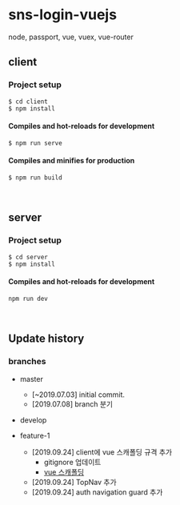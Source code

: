 # sns-login-vuejs
node, passport, vue, vuex, vue-router

## client
### Project setup
```
$ cd client
$ npm install
```

#### Compiles and hot-reloads for development
```
$ npm run serve
```

#### Compiles and minifies for production
```
$ npm run build
```

<br>

## server
### Project setup
```
$ cd server
$ npm install
```

#### Compiles and hot-reloads for development
```
npm run dev
```

<br>

## Update history
### branches
- master  
    - [~2019.07.03] initial commit.  
    - [2019.07.08] branch 분기 
    
- develop  
    
- feature-1  
    - [2019.09.24] client에 vue 스캐폴딩 규격 추가
        - gitignore 업데이트
        - [vue 스캐폴딩](https://github.com/KimHyeshin/vue-code-scaffolding)
    - [2019.09.24] TopNav 추가
    - [2019.09.24] auth navigation guard 추가

